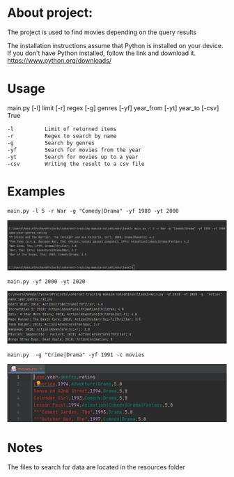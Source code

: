 About project:
====================
The project is used to find movies depending on the query results

The installation instructions assume that Python is installed on your device.
If you don't have Python installed, follow the link and download it.
https://www.python.org/downloads/

Usage
====================
main.py [-l] limit [-r] regex [-g] genres [-yf] year_from [-yt] year_to  [-csv] True  

    -l          Limit of returned items
    -r          Regex to search by name
    -g          Search by genres    
    -yf         Search for movies from the year
    -yt         Search for movies up to a year
    -csv        Writing the result to a csv file

Examples
====================
    main.py -l 5 -r War -g "Comedy|Drama" -yf 1980 -yt 2000
![alt text](resources/screenshots/Screenshot_4.png)
    
    main.py -yf 2000 -yt 2020
![alt text](resources\screenshots\Screenshot_5.png)
   
    main.py  -g "Crime|Drama" -yf 1991 -c movies
![alt text](resources\screenshots\Screenshot_6.png)


Notes
====================
The files to search for data are located in the resources folder